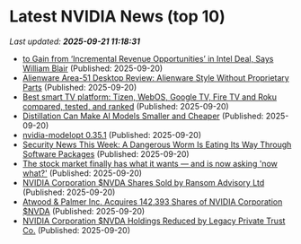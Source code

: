 # Latest NVIDIA News (top 10)
_Last updated: **2025-09-21 11:18:31**_

- [to Gain from ‘Incremental Revenue Opportunities’ in Intel Deal, Says William Blair](https://biztoc.com/x/30e4a48e414220a3) (Published: 2025-09-20)
- [Alienware Area-51 Desktop Review: Alienware Style Without Proprietary Parts](https://www.cnet.com/tech/computing/alienware-area-51-desktop-review-alienware-style-without-proprietary-parts/) (Published: 2025-09-20)
- [Best smart TV platform: Tizen, WebOS, Google TV, Fire TV and Roku compared, tested, and ranked](https://www.techradar.com/televisions/best-smart-tv-platform-tizen-webos-google-tv-fire-tv-and-roku-compared-tested-and-ranked) (Published: 2025-09-20)
- [Distillation Can Make AI Models Smaller and Cheaper](https://www.wired.com/story/how-distillation-makes-ai-models-smaller-and-cheaper/) (Published: 2025-09-20)
- [nvidia-modelopt 0.35.1](https://pypi.org/project/nvidia-modelopt/0.35.1/) (Published: 2025-09-20)
- [Security News This Week: A Dangerous Worm Is Eating Its Way Through Software Packages](https://www.wired.com/story/a-dangerous-worm-is-eating-its-way-through-software-packages/) (Published: 2025-09-20)
- [The stock market finally has what it wants — and is now asking 'now what?'](https://finance.yahoo.com/news/the-stock-market-finally-has-what-it-wants--and-is-now-asking-now-what-100005498.html) (Published: 2025-09-20)
- [NVIDIA Corporation $NVDA Shares Sold by Ransom Advisory Ltd](https://www.etfdailynews.com/2025/09/20/nvidia-corporation-nvda-shares-sold-by-ransom-advisory-ltd/) (Published: 2025-09-20)
- [Atwood & Palmer Inc. Acquires 142,393 Shares of NVIDIA Corporation $NVDA](https://www.etfdailynews.com/2025/09/20/atwood-palmer-inc-acquires-142393-shares-of-nvidia-corporation-nvda/) (Published: 2025-09-20)
- [NVIDIA Corporation $NVDA Holdings Reduced by Legacy Private Trust Co.](https://www.etfdailynews.com/2025/09/20/nvidia-corporation-nvda-holdings-reduced-by-legacy-private-trust-co/) (Published: 2025-09-20)
